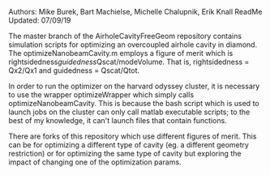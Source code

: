 Authors: Mike Burek, Bart Machielse, Michelle Chalupnik, Erik Knall 
ReadMe Updated: 07/09/19

The master branch of the AirholeCavityFreeGeom repository contains simulation scripts for optimizing an overcoupled airhole cavity in diamond. The optimizeNanobeamCavity.m employs a figure of merit which is rightsidedness*guidedness*Qscat/modeVolume. That is, rightsidedness = Qx2/Qx1 and guidedness = Qscat/Qtot.

In order to run the optimizer on the harvard odyssey cluster, it is necessary to use the wrapper optimizeWrapper which simply calls optimizeNanobeamCavity. This is because the bash script which is used to launch jobs on the cluster can only call matlab executable scripts; to the best of my knowledge, it can't launch files that contain functions.

There are forks of this repository which use different figures of merit. This can be for optimizing a different type of cavity (eg. a different geometry restriction) or for optimizing the same type of cavity but exploring the impact of changing one of the optimization params.
